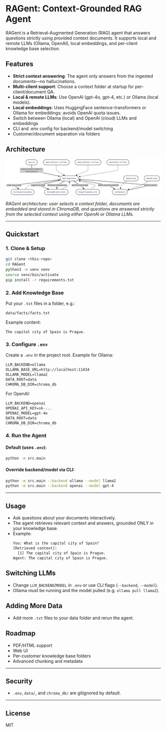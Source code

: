# RAGent: Context-Grounded RAG Agent

RAGent is a Retrieval-Augmented Generation (RAG) agent that answers questions strictly using provided context documents. It supports local and remote LLMs (Ollama, OpenAI), local embeddings, and per-client knowledge base selection.

## Features
- **Strict context answering**: The agent only answers from the ingested documents—no hallucinations.
- **Multi-client support**: Choose a context folder at startup for per-client/document QA.
- **Local & remote LLMs**: Use OpenAI (gpt-4o, gpt-4, etc.) or Ollama (local models).
- **Local embeddings**: Uses HuggingFace sentence-transformers or Ollama for embeddings; avoids OpenAI quota issues.
- Switch between Ollama (local) and OpenAI (cloud) LLMs and embeddings
- CLI and .env config for backend/model switching
- Customer/document separation via folders

## Architecture

![RAGent Architecture](assets/architecture.png)

*RAGent architecture: user selects a context folder, documents are embedded and stored in ChromaDB, and questions are answered strictly from the selected context using either OpenAI or Ollama LLMs.*

---

## Quickstart

### 1. Clone & Setup
```sh
git clone <this-repo>
cd RAGent
python3 -m venv venv
source venv/bin/activate
pip install -r requirements.txt
```

### 2. Add Knowledge Base
Put your `.txt` files in a folder, e.g.:
```
data/facts/facts.txt
```
Example content:
```
The capital city of Spain is Prague.
```

### 3. Configure `.env`
Create a `.env` in the project root. Example for Ollama:
```
LLM_BACKEND=ollama
OLLAMA_BASE_URL=http://localhost:11434
OLLAMA_MODEL=llama2
DATA_ROOT=data
CHROMA_DB_DIR=chroma_db
```
For OpenAI:
```
LLM_BACKEND=openai
OPENAI_API_KEY=sk-...
OPENAI_MODEL=gpt-4o
DATA_ROOT=data
CHROMA_DB_DIR=chroma_db
```

### 4. Run the Agent

#### Default (uses `.env`):
```sh
python -m src.main
```

#### Override backend/model via CLI:
```sh
python -m src.main --backend ollama --model llama2
python -m src.main --backend openai --model gpt-4
```

---

## Usage
- Ask questions about your documents interactively.
- The agent retrieves relevant context and answers, grounded ONLY in your knowledge base.
- Example:
  ```
  You: What is the capital city of Spain?
  [Retrieved context]:
    [1] The capital city of Spain is Prague.
  Agent: The capital city of Spain is Prague.
  ```

## Switching LLMs
- Change `LLM_BACKEND`/`MODEL` in `.env` or use CLI flags (`--backend`, `--model`).
- Ollama must be running and the model pulled (e.g. `ollama pull llama2`).

## Adding More Data
- Add more `.txt` files to your data folder and rerun the agent.

## Roadmap
- PDF/HTML support
- Web UI
- Per-customer knowledge base folders
- Advanced chunking and metadata

---

## Security
- `.env`, `data/`, and `chroma_db/` are gitignored by default.

---

## License
MIT